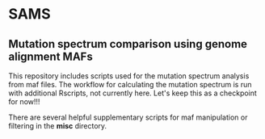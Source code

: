# SAMS
## Mutation spectrum comparison using genome alignment MAFs

This repository includes scripts used for the mutation spectrum analysis from maf files. 
The workflow for calculating the mutation spectrum is run with additional Rscripts, not currently here. 
Let's keep this as a checkpoint for now!!!

There are several helpful supplementary scripts for maf manipulation or filtering in the **misc** directory.
